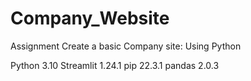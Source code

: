 # Company_Website
Assignment Create a basic Company site: Using Python


Python 3.10
Streamlit 1.24.1
pip 22.3.1
pandas 2.0.3

